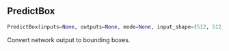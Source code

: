 ## PredictBox
```python
PredictBox(inputs=None, outputs=None, mode=None, input_shape=(512, 512, 3), select_top_k=1000, nms_max_outputs=100, score_threshold=0.05)
```
Convert network output to bounding boxes.    